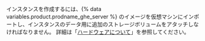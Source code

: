 インスタンスを作成するには、{% data variables.product.prodname_ghe_server %} のイメージを仮想マシンにインポートし、インスタンスのデータ用に追加のストレージボリュームをアタッチしなければなりません。 詳細は「[ハードウェアについて](#hardware-considerations)」を参照してください。
